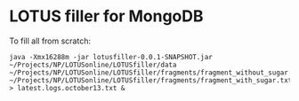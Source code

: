 # LOTUS filler for MongoDB


To fill all from scratch:

```
java -Xmx16288m -jar lotusfiller-0.0.1-SNAPSHOT.jar ~/Projects/NP/LOTUSonline/LOTUSfiller/data ~/Projects/NP/LOTUSonline/LOTUSfiller/fragments/fragment_without_sugar.txt ~/Projects/NP/LOTUSonline/LOTUSfiller/fragments/fragment_with_sugar.txt > latest.logs.october13.txt &

```